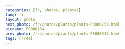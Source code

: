 ```yaml
---
categories: [fr, photos, plantes]
lang: fr
layout: photo
next_photo: /fr/photos/plants/plants-P0000259.html
picname: P0000134
prev_photo: /fr/photos/plants/plants-P0000037.html
tags: [Tree]
---
```

